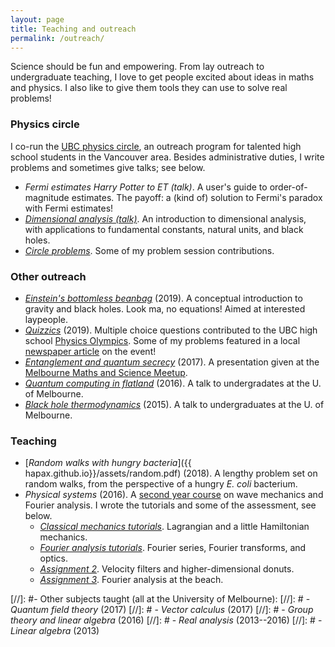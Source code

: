 ```yaml
---
layout: page
title: Teaching and outreach
permalink: /outreach/
---
```


Science should be fun and empowering.
From lay outreach to undergraduate teaching, I love to get people
excited about ideas in maths and physics. I also like to give them
tools they can use to solve real problems!

### Physics circle

I co-run the
  [UBC physics circle](https://outreach.phas.ubc.ca/events/metro-vancouver-physics-circle/),
  an outreach program for talented high school students in the
  Vancouver area.
  Besides administrative duties, I write problems and sometimes give
  talks; see below.
  
- *Fermi estimates Harry Potter to ET (talk)*. A user's guide to
  order-of-magnitude estimates. The payoff: a (kind of) solution to Fermi's
  paradox with Fermi estimates!
- [*Dimensional analysis (talk)*](assets/dimensional-analysis.pdf). An
  introduction to dimensional analysis, with applications to
  fundamental constants, natural units, and black holes.
- [*Circle problems*](assets/circle-probs.pdf). Some of my problem
    session contributions.

### Other outreach

- [*Einstein's bottomless beanbag*](assets/conceptual-gravity.pdf) (2019). A conceptual introduction to
  gravity and black holes. Look ma, no equations! Aimed at interested laypeople.
- [*Quizzics*](assets/quzzics.pdf) (2019). Multiple choice questions
  contributed to the UBC high school [Physics Olympics](https://physoly.phas.ubc.ca/). Some of my problems featured in a local
  [newspaper article](https://thetyee.ca/Culture/2019/03/13/Physics-Olympics-Spectating/)
  on the event!
- [*Entanglement and quantum secrecy*](assets/2017-06-16-entanglement.md)
  (2017). A presentation given at the [Melbourne Maths and Science Meetup](https://www.meetup.com/The-Melbourne-Maths-and-Science-Meetup/).
- [*Quantum computing in flatland*](assets/2016-05-03-quasi-qcomp.md)
  (2016). A talk to undergradates at the U. of Melbourne.
- [*Black hole thermodynamics*](assets/2015-08-31-bh-thermo) (2015). A talk to undergraduates at the U. of Melbourne.

### Teaching

- [*Random walks with hungry bacteria*]({{
  hapax.github.io}}/assets/random.pdf) (2018). A lengthy problem set
  on random walks, from the perspective of a hungry *E. coli*
  bacterium.
- *Physical systems* (2016). A
  [second year course](https://handbook.unimelb.edu.au/subjects/phyc20014)
  on wave mechanics and Fourier analysis. I wrote the tutorials and
  some of the assessment, see below.
  - [*Classical mechanics tutorials*]({{hapax.github.io}}/assets/classical-tutes-full.pdf). Lagrangian
  and a little Hamiltonian mechanics.
  - [*Fourier analysis tutorials*]({{hapax.github.io}}/assets/fourier-tutes-full.pdf). Fourier series, Fourier transforms, and optics.
  - [*Assignment 2*]({{hapax.github.io}}/assets/physical-systems-a2.pdf). Velocity filters and higher-dimensional donuts.
  - [*Assignment 3*]({{hapax.github.io}}/assets/physical-systems-a3.pdf). Fourier analysis at the beach.

[//]: #- Other subjects taught (all at the University of Melbourne):
[//]: #  - *Quantum field theory* (2017)
[//]: #  - *Vector calculus* (2017)
[//]: #  - *Group theory and linear algebra* (2016)
[//]: #  - *Real analysis* (2013--2016)
[//]: #  - *Linear algebra* (2013)
